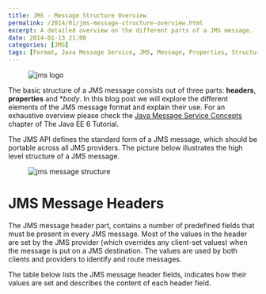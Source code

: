 ```yaml
---
title: JMS - Message Structure Overview
permalink: /2014/01/jms-message-structure-overview.html
excerpt: A detailed overview on the different parts of a JMS message.
date: 2014-01-13 21:00
categories: [JMS]
tags: [Format, Java Message Service, JMS, Message, Properties, Structure]
---
```


<figure>
    <img src="{{ site.url }}/assets/images/logos/jms-logo.png" alt="jms logo">
</figure>

The basic structure of a JMS message consists out of three parts: **headers**, **properties** and **body*. In this blog post we will explore the different elements of the JMS message format and explain their use. For an exhaustive overview please check the [Java Message Service Concepts](http://docs.oracle.com/javaee/6/tutorial/doc/bncdq.html) chapter of The Java EE 6 Tutorial.

The JMS API defines the standard form of a JMS message, which should be portable across all JMS providers. The picture below illustrates the high level structure of a JMS message.

<figure>
    <img src="{{ site.url }}/assets/images/jms/jms_message_structure.png" alt="jms message structure">
</figure>

# JMS Message Headers

The JMS message header part, contains a number of predefined fields that must be present in every JMS message. Most of the values in the header are set by the JMS provider (which overrides any client-set values) when the message is put on a JMS destination. The values are used by both clients and providers to identify and route messages.

The table below lists the JMS message header fields, indicates how their values are set and describes the content of each header field.



